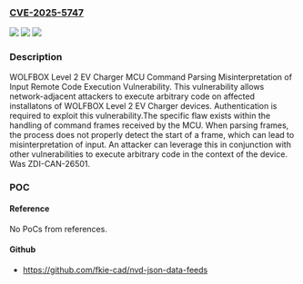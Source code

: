 ### [CVE-2025-5747](https://cve.mitre.org/cgi-bin/cvename.cgi?name=CVE-2025-5747)
![](https://img.shields.io/static/v1?label=Product&message=Level%202%20EV%20Charger&color=blue)
![](https://img.shields.io/static/v1?label=Version&message=3.1.17%20(main)%2C%201.2.6%20(MCU)%20&color=brightgreen)
![](https://img.shields.io/static/v1?label=Vulnerability&message=CWE-115%3A%20Misinterpretation%20of%20Input&color=brightgreen)

### Description

WOLFBOX Level 2 EV Charger MCU Command Parsing Misinterpretation of Input Remote Code Execution Vulnerability. This vulnerability allows network-adjacent attackers to execute arbitrary code on affected installatons of WOLFBOX Level 2 EV Charger devices. Authentication is required to exploit this vulnerability.The specific flaw exists within the handling of command frames received by the MCU. When parsing frames, the process does not properly detect the start of a frame, which can lead to misinterpretation of input. An attacker can leverage this in conjunction with other vulnerabilities to execute arbitrary code in the context of the device. Was ZDI-CAN-26501.

### POC

#### Reference
No PoCs from references.

#### Github
- https://github.com/fkie-cad/nvd-json-data-feeds


